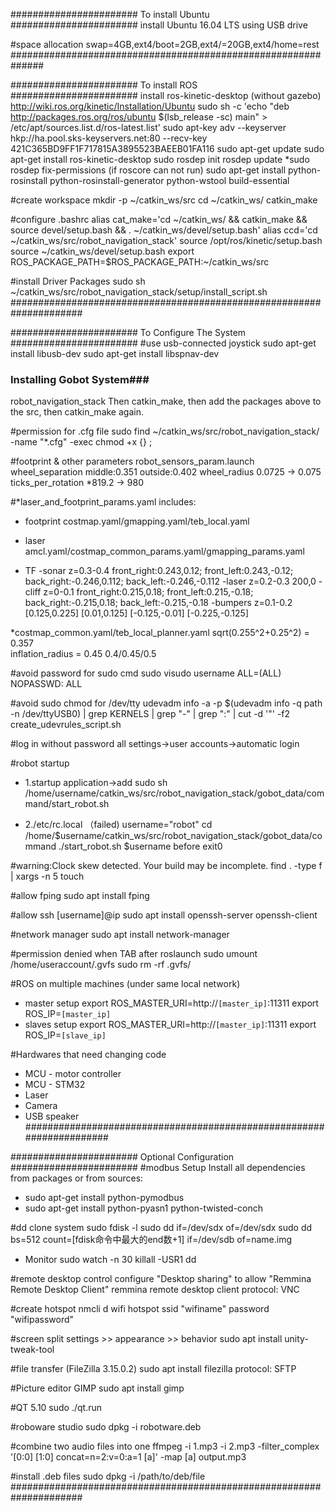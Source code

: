 ####################### To install Ubuntu #######################
install Ubuntu 16.04 LTS using USB drive

#space allocation
swap=4GB,ext4/boot=2GB,ext4/=20GB,ext4/home=rest
##############################################################

####################### To install ROS #######################
install ros-kinetic-desktop (without gazebo)
http://wiki.ros.org/kinetic/Installation/Ubuntu
sudo sh -c 'echo "deb http://packages.ros.org/ros/ubuntu $(lsb_release -sc) main" > /etc/apt/sources.list.d/ros-latest.list'
sudo apt-key adv --keyserver hkp://ha.pool.sks-keyservers.net:80 --recv-key 421C365BD9FF1F717815A3895523BAEEB01FA116
sudo apt-get update
sudo apt-get install ros-kinetic-desktop
sudo rosdep init
rosdep update
*sudo rosdep fix-permissions (if roscore can not run)
sudo apt-get install python-rosinstall python-rosinstall-generator python-wstool build-essential

#create workspace
mkdir -p ~/catkin_ws/src
cd ~/catkin_ws/
catkin_make

#configure .bashrc
alias cat_make='cd ~/catkin_ws/ && catkin_make && source devel/setup.bash && . ~/catkin_ws/devel/setup.bash'
alias ccd='cd ~/catkin_ws/src/robot_navigation_stack'
source /opt/ros/kinetic/setup.bash
source ~/catkin_ws/devel/setup.bash
export ROS_PACKAGE_PATH=$ROS_PACKAGE_PATH:~/catkin_ws/src

#install Driver Packages
sudo sh ~/catkin_ws/src/robot_navigation_stack/setup/install_script.sh
#####################################################################

####################### To Configure The System #######################
#use usb-connected joystick
sudo apt-get install libusb-dev
sudo apt-get install libspnav-dev

### Installing Gobot System###
robot_navigation_stack
Then catkin_make, then add the packages above to the src, then catkin_make again.

#permission for .cfg file
sudo find ~/catkin_ws/src/robot_navigation_stack/ -name "*.cfg" -exec chmod +x {} \;

#footprint & other parameters
robot_sensors_param.launch      wheel_separation    middle:0.351  outside:0.402
                                wheel_radius        0.0725 -> 0.075
                                ticks_per_rotation  *819.2 -> 980

#*laser_and_footprint_params.yaml includes:
* footprint
costmap.yaml/gmapping.yaml/teb_local.yaml
* laser
amcl.yaml/costmap_common_params.yaml/gmapping_params.yaml

* TF
-sonar z=0.3-0.4 front_right:0.243,0.12; front_left:0.243,-0.12; back_right:-0.246,0.112; back_left:-0.246,-0.112
-laser z=0.2-0.3 200,0
-cliff z=0-0.1 front_right:0.215,0.18; front_left:0.215,-0.18; back_right:-0.215,0.18; back_left:-0.215,-0.18
-bumpers z=0.1-0.2 [0.125,0.225] [0.01,0.125] [-0.125,-0.01] [-0.225,-0.125]

*costmap_common.yaml/teb_local_planner.yaml
sqrt(0.255^2+0.25^2) = 0.357  
inflation_radius = 0.45     0.4/0.45/0.5  

#avoid password for sudo cmd
sudo visudo 
username ALL=(ALL) NOPASSWD: ALL

#avoid sudo chmod for /dev/tty
udevadm info -a -p $(udevadm info -q path -n /dev/ttyUSB0) | grep KERNELS | grep "-" | grep ":" | cut -d '"' -f2
create_udevrules_script.sh

#log in without password
all settings->user accounts->automatic login

#robot startup
* 1.startup application->add
sudo sh /home/username/catkin_ws/src/robot_navigation_stack/gobot_data/command/start_robot.sh

* 2./etc/rc.local （failed)
username="robot"
cd /home/$username/catkin_ws/src/robot_navigation_stack/gobot_data/command
./start_robot.sh $username
before exit0
    
#warning:Clock skew detected. Your build may be incomplete. 
find . -type f | xargs -n 5 touch

#allow fping
sudo apt install fping

#allow ssh [username]@ip
sudo apt install openssh-server openssh-client

#network manager
sudo apt install network-manager

#permission denied when TAB after roslaunch
sudo umount /home/useraccount/.gvfs
sudo rm -rf .gvfs/

#ROS on multiple machines (under same local network)
* master setup 
    export ROS_MASTER_URI=http://`[master_ip]`:11311
    export ROS_IP=`[master_ip]`
* slaves setup
    export ROS_MASTER_URI=http://`[master_ip]`:11311
    export ROS_IP=`[slave_ip]`

#Hardwares that need changing code
* MCU - motor controller
* MCU - STM32
* Laser
* Camera
* USB speaker
#####################################################################

####################### Optional Configuration #######################
#modbus Setup
Install all dependencies from packages or from sources:
* sudo apt-get install python-pymodbus
* sudo apt-get install python-pyasn1 python-twisted-conch

#dd clone system
sudo fdisk -l
sudo dd if=/dev/sdx  of=/dev/sdx
sudo dd bs=512 count=[fdisk命令中最大的end数+1] if=/dev/sdb of=name.img
* Monitor
sudo watch -n 30 killall -USR1 dd

#remote desktop control
configure "Desktop sharing" to allow "Remmina Remote Desktop Client"
remmina remote desktop client
protocol: VNC

#create hotspot
nmcli d wifi hotspot ssid "wifiname" password "wifipassword"

#screen split
settings >> appearance >> behavior
sudo apt install unity-tweak-tool

#file transfer (FileZilla 3.15.0.2)
sudo apt install filezilla
protocol: SFTP

#Picture editor GIMP
sudo apt install gimp

#QT 5.10
sudo ./qt.run

#roboware studio
sudo dpkg -i robotware.deb

#combine two audio files into one
ffmpeg -i 1.mp3 -i 2.mp3 -filter_complex '[0:0] [1:0] concat=n=2:v=0:a=1 [a]' -map [a] output.mp3

#install .deb files
sudo dpkg -i /path/to/deb/file
#####################################################################
